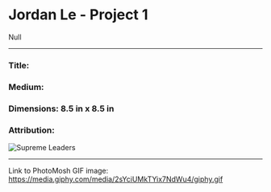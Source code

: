 # Jordan Le - Project 1

Null

---

### Title:

### Medium:

### Dimensions: 8.5 in x 8.5 in

### Attribution:

![Supreme Leaders](https://blipps.blippar.com/blipps/QmxpcHA6MjE2NjM5/markers?blippVersion=QmxpcHBWZXJzaW9uOjk3MTExMA%3D%3D&marker=TWFya2VyOjM1NjU5NA%3D%3D)

---

Link to PhotoMosh GIF image: https://media.giphy.com/media/2sYciUMkTYix7NdWu4/giphy.gif

